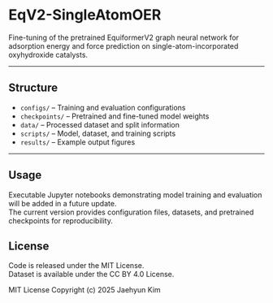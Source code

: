 # EqV2-SingleAtomOER

Fine-tuning of the pretrained EquiformerV2 graph neural network for adsorption energy and force prediction on single-atom-incorporated oxyhydroxide catalysts.

---
## Structure
- `configs/` – Training and evaluation configurations  
- `checkpoints/` – Pretrained and fine-tuned model weights  
- `data/` – Processed dataset and split information  
- `scripts/` – Model, dataset, and training scripts  
- `results/` – Example output figures
---

## Usage
Executable Jupyter notebooks demonstrating model training and evaluation will be added in a future update.  
The current version provides configuration files, datasets, and pretrained checkpoints for reproducibility.

## License
Code is released under the MIT License.  
Dataset is available under the CC BY 4.0 License.

MIT License
Copyright (c) 2025 Jaehyun Kim
